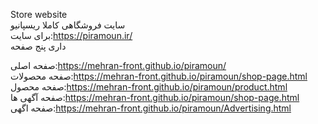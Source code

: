 Store website                                                                                                                                                    
سایت فروشگاهی کاملا ریسپانیو                                                                                                                                                    
برای سایت:https://piramoun.ir/                                                                                                                                            
داری پنج صفحه                                                                                                                                                             
  
صفحه اصلی:https://mehran-front.github.io/piramoun/                                                                                                                               
صفحه محصولات:https://mehran-front.github.io/piramoun/shop-page.html                                                                                                      
صفحه محصول:https://mehran-front.github.io/piramoun/product.html                                                                                                          
صفحه آگهی ها:https://mehran-front.github.io/piramoun/shop-page.html                                                                                                           
صفحه اگهی:https://mehran-front.github.io/piramoun/Advertising.html

